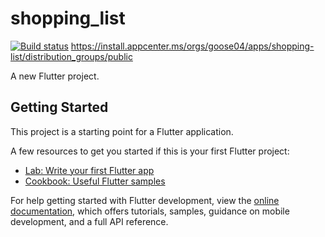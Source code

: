 # shopping_list

[![Build status](https://build.appcenter.ms/v0.1/apps/23868381-0d13-4347-9ef9-4e1cbf092031/branches/main/badge)](https://appcenter.ms)
https://install.appcenter.ms/orgs/goose04/apps/shopping-list/distribution_groups/public

A new Flutter project.

## Getting Started

This project is a starting point for a Flutter application.

A few resources to get you started if this is your first Flutter project:

- [Lab: Write your first Flutter app](https://docs.flutter.dev/get-started/codelab)
- [Cookbook: Useful Flutter samples](https://docs.flutter.dev/cookbook)

For help getting started with Flutter development, view the
[online documentation](https://docs.flutter.dev/), which offers tutorials,
samples, guidance on mobile development, and a full API reference.
